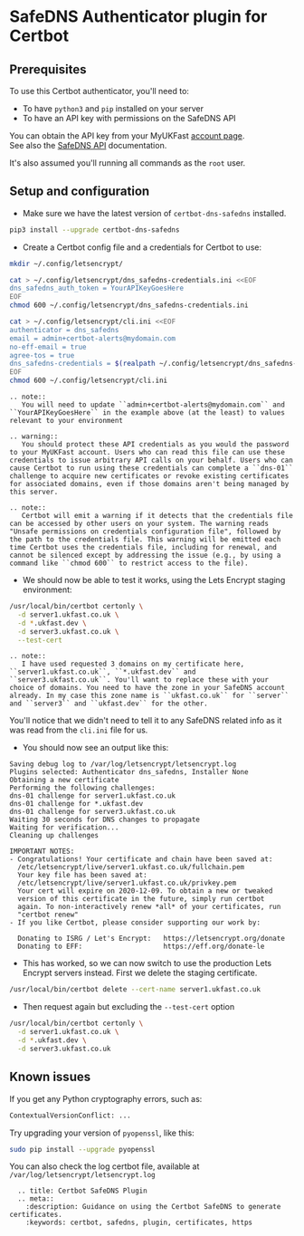 # SafeDNS Authenticator plugin for Certbot

## Prerequisites

To use this Certbot authenticator, you'll need to:

* To have `python3` and `pip` installed on your server
* To have an API key with permissions on the SafeDNS API

You can obtain the API key from your MyUKFast [account page](https://my.ukfast.co.uk/applications/index.php).  
See also the [SafeDNS API](https://developers.ukfast.io/documentation/safedns) documentation.

It's also assumed you'll running all commands as the `root` user.

## Setup and configuration

* Make sure we have the latest version of `certbot-dns-safedns` installed.
```bash
pip3 install --upgrade certbot-dns-safedns
```

* Create a Certbot config file and a credentials for Certbot to use:
```bash
mkdir ~/.config/letsencrypt/
```

```bash
cat > ~/.config/letsencrypt/dns_safedns-credentials.ini <<EOF
dns_safedns_auth_token = YourAPIKeyGoesHere
EOF
chmod 600 ~/.config/letsencrypt/dns_safedns-credentials.ini
```

```bash
cat > ~/.config/letsencrypt/cli.ini <<EOF
authenticator = dns_safedns
email = admin+certbot-alerts@mydomain.com
no-eff-email = true
agree-tos = true
dns_safedns-credentials = $(realpath ~/.config/letsencrypt/dns_safedns-credentials.ini)
EOF
chmod 600 ~/.config/letsencrypt/cli.ini
```

```eval_rst
.. note::
   You will need to update ``admin+certbot-alerts@mydomain.com`` and ``YourAPIKeyGoesHere`` in the example above (at the least) to values relevant to your environment
```

```eval_rst
.. warning::
   You should protect these API credentials as you would the password to your MyUKFast account. Users who can read this file can use these credentials to issue arbitrary API calls on your behalf. Users who can cause Certbot to run using these credentials can complete a ``dns-01`` challenge to acquire new certificates or revoke existing certificates for associated domains, even if those domains aren't being managed by this server.
```

```eval_rst
.. note::
   Certbot will emit a warning if it detects that the credentials file can be accessed by other users on your system. The warning reads "Unsafe permissions on credentials configuration file", followed by the path to the credentials file. This warning will be emitted each time Certbot uses the credentials file, including for renewal, and cannot be silenced except by addressing the issue (e.g., by using a command like ``chmod 600`` to restrict access to the file).
```

* We should now be able to test it works, using the Lets Encrypt staging environment:

```bash
/usr/local/bin/certbot certonly \
  -d server1.ukfast.co.uk \
  -d *.ukfast.dev \
  -d server3.ukfast.co.uk \
  --test-cert
```
```eval_rst
.. note::
   I have used requested 3 domains on my certificate here, ``server1.ukfast.co.uk``, ``*.ukfast.dev`` and ``server3.ukfast.co.uk``. You'll want to replace these with your choice of domains. You need to have the zone in your SafeDNS account already. In my case this zone name is ``ukfast.co.uk`` for ``server`` and ``server3`` and ``ukfast.dev`` for the other.
```

You'll notice that we didn't need to tell it to any SafeDNS related info as it was read from the `cli.ini` file for us.

* You should now see an output like this:
```none
Saving debug log to /var/log/letsencrypt/letsencrypt.log
Plugins selected: Authenticator dns_safedns, Installer None
Obtaining a new certificate
Performing the following challenges:
dns-01 challenge for server1.ukfast.co.uk
dns-01 challenge for *.ukfast.dev
dns-01 challenge for server3.ukfast.co.uk
Waiting 30 seconds for DNS changes to propagate
Waiting for verification...
Cleaning up challenges

IMPORTANT NOTES:
- Congratulations! Your certificate and chain have been saved at:
  /etc/letsencrypt/live/server1.ukfast.co.uk/fullchain.pem
  Your key file has been saved at:
  /etc/letsencrypt/live/server1.ukfast.co.uk/privkey.pem
  Your cert will expire on 2020-12-09. To obtain a new or tweaked
  version of this certificate in the future, simply run certbot
  again. To non-interactively renew *all* of your certificates, run
  "certbot renew"
- If you like Certbot, please consider supporting our work by:

  Donating to ISRG / Let's Encrypt:   https://letsencrypt.org/donate
  Donating to EFF:                    https://eff.org/donate-le
```

* This has worked, so we can now switch to use the production Lets Encrypt servers instead. First we delete the staging certificate.

```bash
/usr/local/bin/certbot delete --cert-name server1.ukfast.co.uk
```

* Then request again but excluding the `--test-cert` option

```bash
/usr/local/bin/certbot certonly \
  -d server1.ukfast.co.uk \
  -d *.ukfast.dev \
  -d server3.ukfast.co.uk
```

## Known issues

If you get any Python cryptography errors, such as:

```bash
ContextualVersionConflict: ...
```

Try upgrading your version of `pyopenssl`, like this:

```bash
sudo pip install --upgrade pyopenssl
```

You can also check the log certbot file, available at `/var/log/letsencrypt/letsencrypt.log`

```eval_rst
  .. title: Certbot SafeDNS Plugin
  .. meta::
    :description: Guidance on using the Certbot SafeDNS to generate certificates.
    :keywords: certbot, safedns, plugin, certificates, https
```
